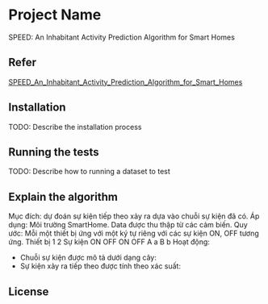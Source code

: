 # Project Name
SPEED: An Inhabitant Activity Prediction Algorithm for Smart Homes


## Refer
[SPEED_An_Inhabitant_Activity_Prediction_Algorithm_for_Smart_Homes](https://www.researchgate.net/publication/260651609_SPEED_An_Inhabitant_Activity_Prediction_Algorithm_for_Smart_Homes)

## Installation
TODO: Describe the installation process

## Running the tests
TODO: Describe how to running a dataset to test

## Explain the algorithm
Mục đích: dự đoán sự kiện tiếp theo xảy ra dựa vào chuỗi sự kiện đã có.
Áp dụng: Môi trường SmartHome. Data được thu thập từ các cảm  biến.
Quy ước: Mỗi một thiết bị ứng với một ký tự riêng với các sự kiện ON, OFF tương ứng.
Thiết bị   1       2
Sự kiện    ON OFF  ON OFF
           A  a    B  b
Hoạt động:
- Chuỗi sự kiện được mô tả dưới dạng cây:
- Sự kiện xảy ra tiếp theo được tính theo xác suất:
## License
